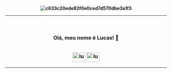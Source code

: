 <h4 align="center">
 
![c633c20ede82f0e0ced7d570dbe3a1f3](https://s3-nftrend-storage.s3.sa-east-1.amazonaws.com/wp-content/uploads/2022/01/03122437/pixel-jeff-matrix-s.gif)

<hr>

<h3 align="center">  <br>

Olá, meu nome é Lucas! 🚀
<br>
 
 <br>
<a href="https://linkedin.com/in/lucwws" target="blank"><img align="center" src="https://raw.githubusercontent.com/rahuldkjain/github-profile-readme-generator/master/src/images/icons/Social/linked-in-alt.svg" alt="lucwws" height="30" width="40" /></a>
<a href="https://instagram.com/lucwws" target="blank"><img align="center" src="https://raw.githubusercontent.com/rahuldkjain/github-profile-readme-generator/master/src/images/icons/Social/instagram.svg" alt="lucwws" height="30" width="40" /></a><hr>

</h3>


</h4>
